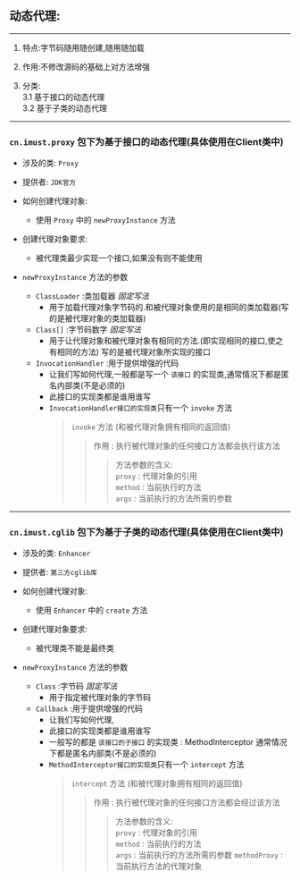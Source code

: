 ## 动态代理:  

_________________________________________

1. 特点:字节码随用随创建,随用随加载  

2. 作用:不修改源码的基础上对方法增强   

3. 分类:  
 3.1 基于接口的动态代理  
 3.2 基于子类的动态代理
 
_________________________________________

### `cn.imust.proxy` 包下为基于接口的动态代理(具体使用在Client类中)  
* 涉及的类: `Proxy`
* 提供者: `JDK官方`
* 如何创建代理对象:
    * 使用 `Proxy` 中的 `newProxyInstance` 方法
* 创建代理对象要求:
    * 被代理类最少实现一个接口,如果没有则不能使用  
    
* `newProxyInstance` 方法的参数
    * `ClassLoader` :类加载器 _固定写法_
        * 用于加载代理对象字节码的.和被代理对象使用的是相同的类加载器(写的是被代理对象的类加载器)
    * `Class[]` :字节码数字 _固定写法_
        * 用于让代理对象和被代理对象有相同的方法.(即实现相同的接口,使之有相同的方法) 写的是被代理对象所实现的接口
    * `InvocationHandler` :用于提供增强的代码
        * 让我们写如何代理,一般都是写一个 `该接口` 的实现类,通常情况下都是匿名内部类(不是必须的)
        * 此接口的实现类都是谁用谁写
        * `InvocationHandler接口的实现类`只有一个 `invoke` 方法
            > `invoke` 方法  (和被代理对象拥有相同的返回值)
            >> 作用 : 执行被代理对象的任何接口方法都会执行该方法  
            >>> 方法参数的含义:  
            `proxy` : 代理对象的引用  
            `method` : 当前执行的方法  
            `args` : 当前执行的方法所需的参数
           
_________________________________________

### `cn.imust.cglib` 包下为基于子类的动态代理(具体使用在Client类中)

* 涉及的类: `Enhancer`
* 提供者: `第三方cglib库`
* 如何创建代理对象:
    * 使用 `Enhancer` 中的 `create` 方法
* 创建代理对象要求:
    * 被代理类不能是最终类  
    
* `newProxyInstance` 方法的参数
    * `Class` :字节码 _固定写法_
        * 用于指定被代理对象的字节码
    * `Callback` :用于提供增强的代码
        * 让我们写如何代理,
        * 此接口的实现类都是谁用谁写
        * 一般写的都是 `该接口的子接口` 的实现类 : MethodInterceptor 通常情况下都是匿名内部类(不是必须的)
        * `MethodInterceptor接口的实现类`只有一个 `intercept` 方法
            > `intercept` 方法  (和被代理对象拥有相同的返回值)
            >> 作用 : 执行被代理对象的任何接口方法都会经过该方法  
            >>> 方法参数的含义:  
            `proxy` : 代理对象的引用  
            `method` : 当前执行的方法  
            `args` : 当前执行的方法所需的参数
            `methodProxy` : 当前执行方法的代理对象
